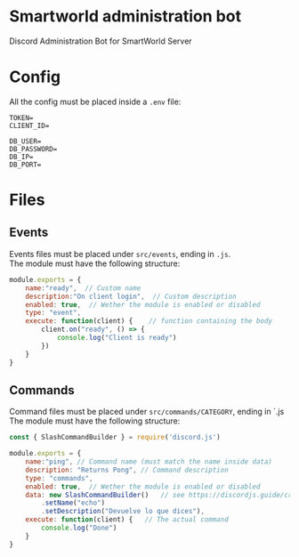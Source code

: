# Smartworld administration bot
Discord Administration Bot for SmartWorld Server

# Config
All the config must be placed inside a `.env` file:   
```dotenv
TOKEN=
CLIENT_ID=

DB_USER=
DB_PASSWORD=
DB_IP=
DB_PORT=
```
# Files
## Events
Events files must be placed under `src/events`, ending in `.js`.  
The module must have the following structure:
```js
module.exports = {
    name:"ready",  // Custom name
    description:"On client login",  // Custom description
    enabled: true,  // Wether the module is enabled or disabled
    type: "event",
    execute: function(client) {    // function containing the body
        client.on("ready", () => {
            console.log("Client is ready")
        })
    }
}
```

## Commands
Command files must be placed under `src/commands/CATEGORY`, ending in `.js
The module must have the following structure:
```js
const { SlashCommandBuilder } = require('discord.js')

module.exports = {
    name:"ping", // Command name (must match the name inside data)
    description: "Returns Pong", // Command description
    type: "commands",
    enabled: true,  // Wether the module is enabled or disabled
    data: new SlashCommandBuilder()   // see https://discordjs.guide/creating-your-bot/slash-commands.html#individual-command-files
        .setName("echo")
        .setDescription("Devuelve lo que dices"),
    execute: function(client) {   // The actual command
        console.log("Done")
    }
}
```